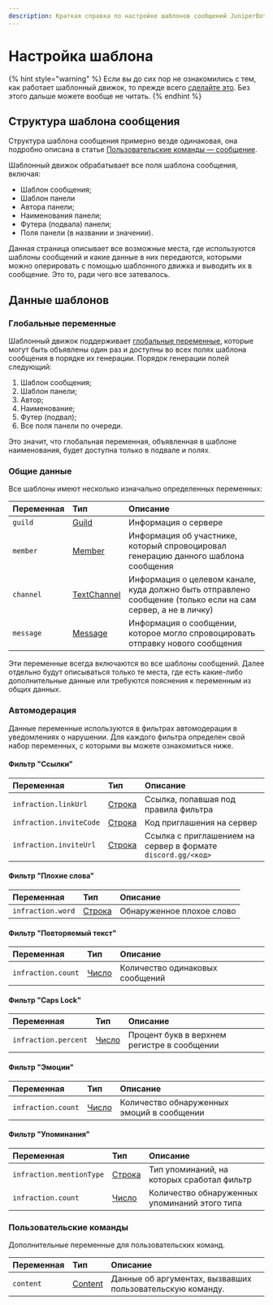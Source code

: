 ```yaml
---
description: Краткая справка по настройке шаблонов сообщений JuniperBot
---
```


# Настройка шаблона

{% hint style="warning" %}
Если вы до сих пор не ознакомились с тем, как работает шаблонный движок, то прежде всего [сделайте это](./). Без этого дальше можете вообще не читать.
{% endhint %}

## Структура шаблона сообщения

Структура шаблона сообщения примерно везде одинаковая, она подробно описана в статье [Пользовательские команды — сообщение](../../cmd/custom/message.md#povedenie-i-nastroiki).

Шаблонный движок обрабатывает все поля шаблона сообщения, включая:

* Шаблон сообщения;
* Шаблон панели
* Автора панели;
* Наименования панели;
* Футера \(подвала\) панели;
* Поля панели \(в названии и значении\).

Данная страница описывает все возможные места, где используются шаблоны сообщений и какие данные в них передаются, которыми можно оперировать с помощью шаблонного движка и выводить их в сообщение. Это то, ради чего все затевалось.

## Данные шаблонов

### Глобальные переменные

Шаблонный движок поддерживает [глобальные переменные](tags.md#global), которые могут быть объявлены один раз и доступны во всех полях шаблона сообщения в порядке их генерации. Порядок генерации полей следующий:

1. Шаблон сообщения;
2. Шаблон панели;
3. Автор;
4. Наименование;
5. Футер \(подвал\);
6. Все поля панели по очереди.

Это значит, что глобальная переменная, объявленная в шаблоне наименования, будет доступна только в подвале и полях.

### Общие данные

Все шаблоны имеют несколько изначально определенных переменных:

| Переменная | Тип | Описание |
| :--- | :--- | :--- |
| `guild` | [Guild](types.md#guild) | Информация о сервере |
| `member` | [Member](types.md#member) | Информация об участнике, который спровоцировал генерацию данного шаблона сообщения |
| `channel` | [TextChannel](types.md#textchannel) | Информация о целевом канале, куда должно быть отправлено сообщение \(только если на сам сервер, а не в личку\) |
| `message` | [Message](types.md#message) | Информация о сообщении, которое могло спровоцировать отправку нового сообщения |

Эти переменные всегда включаются во все шаблоны сообщений. Далее отдельно будут описываться только те места, где есть какие-либо дополнительные данные или требуются пояснения к переменным из общих данных.

### Автомодерация

Данные переменные используются в фильтрах автомодерации в уведомлениях о нарушении. Для каждого фильтра определен свой набор переменных, с которыми вы можете ознакомиться ниже.

#### Фильтр "Ссылки"

| Переменная | Тип | Описание |
| :--- | :--- | :--- |
| `infraction.linkUrl` | ​[Строка](syntax/expressions.md#primitivy) | Ссылка, попавшая под правила фильтра |
| `infraction.inviteCode` | ​[Строка](syntax/expressions.md#primitivy) | Код приглашения на сервер |
| `infraction.inviteUrl` | ​[Строка](syntax/expressions.md#primitivy) | Ссылка с приглашением на сервер в формате `discord.gg/<код>` |

#### Фильтр "Плохие слова"

| Переменная | Тип | Описание |
| :--- | :--- | :--- |
| `infraction.word` | ​[Строка](syntax/expressions.md#primitivy) | Обнаруженное плохое слово |

#### Фильтр "Повторяемый текст"

| Переменная | Тип | Описание |
| :--- | :--- | :--- |
| `infraction.count` | ​[Число](syntax/expressions.md#primitivy) | Количество одинаковых сообщений |

#### Фильтр "Caps Lock"

| Переменная | Тип | Описание |
| :--- | :--- | :--- |
| `infraction.percent` | ​[Число](syntax/expressions.md#primitivy) | Процент букв в верхнем регистре в сообщении |

#### Фильтр "Эмоции"

| Переменная | Тип | Описание |
| :--- | :--- | :--- |
| `infraction.count` | ​[Число](syntax/expressions.md#primitivy) | Количество обнаруженных эмоций в сообщении |

#### Фильтр "Упоминания"

| Переменная | Тип | Описание |
| :--- | :--- | :--- |
| `infraction.mentionType` | ​[Строка](syntax/expressions.md#primitivy) | Тип упоминаний, на которых сработал фильтр |
| `infraction.count` | ​[Число](syntax/expressions.md#primitivy) | Количество обнаруженных упоминаний этого типа |

### Пользовательские команды

Дополнительные переменные для пользовательских команд.

| Переменная | Тип | Описание |
| :--- | :--- | :--- |
| `content` | [Content](types.md#content) | Данные об аргументах, вызвавших пользовательскую команду. |

